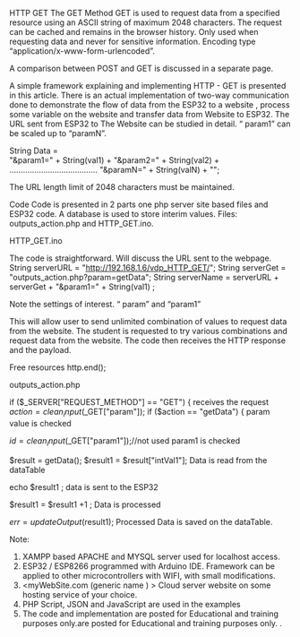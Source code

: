 HTTP GET
The GET Method
GET is used to request data from a specified resource using an ASCII string of maximum 2048 characters. The request can be cached and remains in the browser history. Only used when requesting data and never for sensitive information. Encoding type “application/x-www-form-urlencoded”.

A comparison between POST and GET is discussed in a separate page.

A simple framework explaining and implementing HTTP - GET is presented in this article. There is an actual implementation of two-way communication done to demonstrate the flow of data from the ESP32 to a website , process some variable on the website  and transfer data from Website to ESP32. The URL sent from ESP32 to The Website can be studied in detail. “ param1” can be scaled up to “paramN”. 

String  Data =      
                        "&param1=" + String(val1) +
                        "&param2=" + String(val2) + 
                           …………………………………
                        "&paramN=" + String(valN) +  "";

The URL length limit of 2048 characters must be maintained. 

Code 
Code is presented in 2 parts one php server site based files and ESP32 code. A database is used to store interim values. 
Files: outputs_action.php    and HTTP_GET.ino.

HTTP_GET.ino

The code is straightforward. Will discuss the URL sent to the webpage. 
String serverURL = "http://192.168.1.6/vdp_HTTP_GET/";
String serverGet = "outputs_action.php?param=getData";
String serverName = serverURL + serverGet + "&param1=" + String(val1) ;

Note the settings of interest. “ param” and “param1”

This will allow user to send unlimited combination of values to request data from the website.
The student is requested to try various combinations and request data from the website. The code then receives the HTTP response and the payload.

  Free resources
  http.end();

outputs_action.php    

 if ($_SERVER["REQUEST_METHOD"] == "GET") {
 receives the request 
$action = clean_input($_GET["param"]);
        if ($action == "getData") {
param value is checked 

  $id = clean_input($_GET["param1"]);//not used
param1 is checked 

$result = getData();
             $result1 = $result["intVal1"];
Data is read from the dataTable

echo $result1 ;
data is sent to the ESP32

$result1 =  $result1 +1 ;
Data is processed

$err =  updateOutput($result1);
Processed Data is saved on the dataTable.

Note:
1)	XAMPP based APACHE and MYSQL server used for localhost access.
2)	ESP32 / ESP8266 programmed with Arduino IDE. Framework can be applied to other microcontrollers with WIFI, with small modifications.
3)	<myWebSite.com (generic name ) > Cloud server website   on some hosting service of your choice.
4)	PHP Script, JSON and JavaScript are used in the examples
5)	The code and implementation are posted for Educational and training purposes only.are posted for Educational and training purposes only.
.


